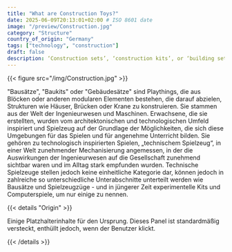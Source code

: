 ```yaml
---
title: "What are Construction Toys?"
date: 2025-06-09T20:13:01+02:00 # ISO 8601 date
image: "/preview/Construction.jpg"
category: "Structure"
country_of_origin: "Germany"
tags: ["technology", "construction"]
draft: false
description: ‘Construction sets’, ‘construction kits’, or ‘building sets’ are...
---
```




{{< figure src="/img/Construction.jpg" >}}

"Bausätze", "Baukits" oder "Gebäudesätze" sind Playthings, die aus Blöcken oder anderen modularen Elementen bestehen, die darauf abzielen, Strukturen wie Häuser, Brücken oder Krane zu konstruieren. Sie stammen aus der Welt der Ingenieurwesen und Maschinen. Erwachsene, die sie erstellten, wurden vom architektonischen und technologischen Umfeld inspiriert und Spielzeug auf der Grundlage der Möglichkeiten, die sich diese Umgebungen für das Spielen und für angenehme Unterricht bilden. Sie gehören zu technologisch inspirierten Spielen, „technischem Spielzeug“, in einer Welt zunehmender Mechanisierung angemessen, in der die Auswirkungen der Ingenieurwesen auf die Gesellschaft zunehmend sichtbar waren und im Alltag stark empfunden wurden. Technische Spielzeuge stellen jedoch keine einheitliche Kategorie dar, können jedoch in zahlreiche so unterschiedliche Unterabschnitte unterteilt werden wie Bausätze und Spielzeugzüge - und in jüngerer Zeit experimentelle Kits und Computerspiele, um nur einige zu nennen.

{{< details "Origin" >}}

Einige Platzhalterinhalte für den Ursprung. Dieses Panel ist standardmäßig versteckt, enthüllt jedoch, wenn der Benutzer klickt.

{{< /details >}}

